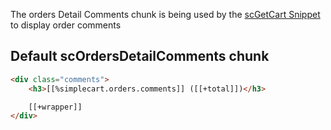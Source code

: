 The orders Detail Comments chunk is being used by the [scGetCart Snippet](../Snippets/scGetCart) to display order comments

## Default scOrdersDetailComments chunk

```` html
<div class="comments">
    <h3>[[%simplecart.orders.comments]] ([[+total]])</h3>

    [[+wrapper]]
</div>
```` 